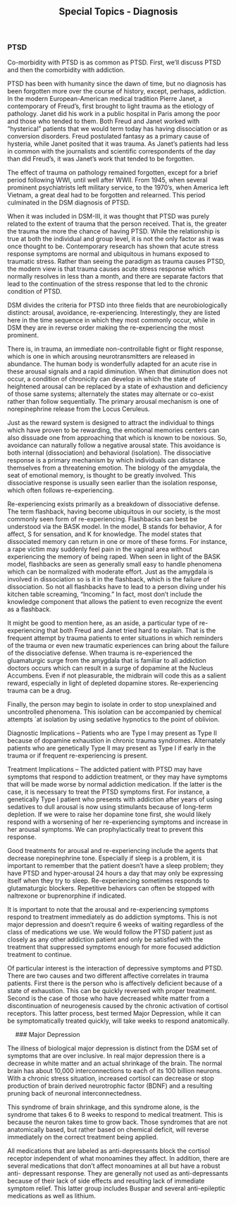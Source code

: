 










<center><h2>Special Topics - Diagnosis</h2></center>
 
<div style="page-break-after: always;"></div>

### PTSD

Co-morbidity with PTSD is as common as PTSD. First, we’ll discuss PTSD and then
the comorbidity with addiction.

PTSD has been with humanity since the dawn of time, but no diagnosis has been
forgotten more over the course of history, except, perhaps, addiction. In the
modern European-American medical tradition Pierre Janet, a contemporary of
Freud’s, first brought to light trauma as the etiology of pathology. Janet did
his work in a public hospital in Paris among the poor and those who tended to
them. Both Freud and Janet worked with “hysterical” patients that we would term
today has having dissociation or as conversion disorders. Freud postulated
fantasy as a primary cause of hysteria, while Janet posited that it was trauma.
As Janet’s patients had less in common with the journalists and scientific
correspondents of the day than did Freud’s, it was Janet’s work that tended to
be forgotten.

The effect of trauma on pathology remained forgotten, except for a brief period
following WWI, until well after WWII. From 1945, when several prominent
psychiatrists left military service, to the 1970’s, when America left Vietnam, a
great deal had to be forgotten and relearned. This period culminated in the DSM
diagnosis of PTSD.

When it was included in DSM-III, it was thought that PTSD was purely related to
the extent of trauma that the person received. That is, the greater the trauma
the more the chance of having PTSD. While the relationship is true at both the
individual and group level, it is not the only factor as it was once thought to
be.  Contemporary research has shown that acute stress response symptoms are
normal and ubiquitous in humans exposed to traumatic stress. Rather than seeing
the paradigm as trauma causes PTSD, the modern view is that trauma causes acute
stress response which normally resolves in less than a month, and there are
separate factors that lead to the continuation of the stress response that led
to the chronic condition of PTSD.

DSM divides the criteria for PTSD into three fields that are neurobiologically
distinct: arousal, avoidance, re-experiencing. Interestingly, they are listed
here in the time sequence in which they most commonly occur, while in DSM they
are in reverse order making the re-experiencing the most prominent.

There is, in trauma, an immediate non-controllable fight or flight response,
which is one in which arousing neurotransmitters are released in abundance. The
human body is wonderfully adapted for an acute rise in these arousal signals and
a rapid diminution. When that diminution does not occur, a condition of
chronicity can develop in which the state of heightened arousal can be replaced
by a state of exhaustion and deficiency of those same systems; alternately the
states may alternate or co-exist rather than follow sequentially. The primary
arousal mechanism is one of norepinephrine release from the Locus Ceruleus.

Just as the reward system is designed to attract the individual to things which
have proven to be rewarding, the emotional memories centers can also dissuade
one from approaching that which is known to be noxious. So, avoidance can
naturally follow a negative arousal state.  This avoidance is both internal
(dissociation) and behavioral (isolation). The dissociative response is a
primary mechanism by which individuals can distance themselves from a
threatening emotion. The biology of the amygdala, the seat of emotional memory,
is thought to be greatly involved. This dissociative response is usually seen
earlier than the isolation response, which often follows re-experiencing.

Re-experiencing exists primarily as a breakdown of dissociative defense. The
term flashback, having become ubiquitous in our society, is the most commonly
seen form of re-experiencing. Flashbacks can best be understood via the BASK
model. In the model, B stands for behavior, A for affect, S for sensation, and
K for knowledge. The model states that dissociated memory can return in one or
more of these forms. For instance, a rape victim may suddenly feel pain in the
vaginal area without experiencing the memory of being raped. When seen in light
of the BASK model, flashbacks are seen as generally small easy to handle
phenomena which can be normalized with moderate effort. Just as the amygdala is
involved in dissociation so is it in the flashback, which is the failure of
dissociation. So not all flashbacks have to lead to a person diving under his
kitchen table screaming, “Incoming.” In fact, most don’t include the knowledge
component that allows the patient to even recognize the event as a flashback.

It might be good to mention here, as an aside, a particular type of
re-experiencing that both Freud and Janet tried hard to explain. That is the
frequent attempt by trauma patients to enter situations in which reminders of
the trauma or even new traumatic experiences can bring about the failure of the
dissociative defense. When trauma is re-experienced the gluamaturgic surge from
the amygdala that is familiar to all addiction doctors occurs which can result
in a surge of dopamine at the Nucleus Accumbens. Even if not pleasurable, the
midbrain will code this as a salient reward, especially in light of depleted
dopamine stores. Re-experiencing trauma can be a drug.

Finally, the person may begin to isolate in order to stop unexplained and
uncontrolled phenomena. This isolation can be accompanied by chemical attempts
`at isolation by using sedative hypnotics to the point of oblivion.

Diagnostic Implications – Patients who are Type I may present as Type II
because of dopamine exhaustion in chronic trauma syndromes. Alternately
patients who are genetically Type II may present as Type I if early in the
trauma or if frequent re-experiencing is present.

Treatment Implications – The addicted patient with PTSD may have symptoms that
respond to addiction treatment, or they may have symptoms that will be made
worse by normal addiction medication. If the latter is the case, it is necessary
to treat the PTSD symptoms first. For instance, a genetically Type I patient
who presents with addiction after years of using sedatives to dull arousal is
now using stimulants because of long-term depletion. If we were to raise her
dopamine tone first, she would likely respond with a worsening of her
re-experiencing symptoms and increase in her arousal symptoms. We can
prophylactically treat to prevent this response.

Good treatments for arousal and re-experiencing include the agents that
decrease norepinephrine tone. Especially if sleep is a problem, it is important
to remember that the patient doesn’t have a sleep problem; they have PTSD and
hyper-arousal 24 hours a day that may only be expressing itself when they try to
sleep. Re-experiencing sometimes responds to glutamaturgic blockers. Repetitive
behaviors can often be stopped with naltrexone or buprenorphine if indicated.

It is important to note that the arousal and re-experiencing symptoms respond to
treatment immediately as do addiction symptoms. This is not major depression and
doesn’t require 6 weeks of waiting regardless of the class of medications we use.
We would follow the PTSD patient just as closely as any other addiction patient
and only be satisfied with the treatment that suppressed symptoms enough for
more focused addiction treatment to continue.

Of particular interest is the interaction of depressive symptoms and PTSD. There
are two causes and two different affective correlates in trauma patients. First
there is the person who is affectively deficient because of a state of
exhaustion. This can be quickly reversed with proper treatment. Second is the
case of those who have decreased white matter from a discontinuation of
neurogenesis caused by the chronic activation of cortisol receptors. This latter
process, best termed Major Depression, while it can be symptomatically treated
quickly, will take weeks to respond anatomically.
<div style="page-break-after: always;"></div>
 
### Major Depression

The illness of biological major depression is distinct from the DSM set of
symptoms that are over inclusive. In real major depression there is a decrease
in white matter and an actual shrinkage of the brain. The normal brain has
about 10,000 interconnections to each of its 100 billion neurons. With a chronic
stress situation, increased cortisol can decrease or stop production of brain
derived neurotrophic factor (BDNF) and a resulting pruning back of neuronal
interconnectedness.

This syndrome of brain shrinkage, and this syndrome alone, is the syndrome that
takes 6 to 8 weeks to respond to medical treatment. This is because the neuron
takes time to grow back. Those syndromes that are not anatomically based, but
rather based on chemical deficit, will reverse immediately on the correct
treatment being applied.

All medications that are labeled as anti-depressants block the cortisol receptor
independent of what monoamines they affect. In addition, there are several
medications that don’t affect monoamines at all but have a robust anti-
depressant response. They are generally not used as anti-depressants because of
their lack of side effects and resulting lack of immediate symptom relief. This
latter group includes Buspar and several anti-epileptic medications as well as
lithium.
 <div style="page-break-after: always;"></div>
